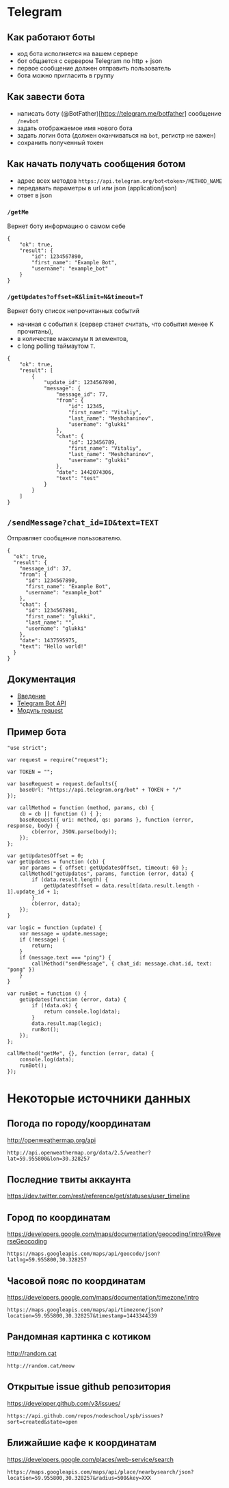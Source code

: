 # Telegram

## Как работают боты
- код бота исполняется на вашем сервере
- бот общается с сервером Telegram по http + json
- первое сообщение должен отправить пользователь
- бота можно пригласить в группу

## Как завести бота
- написать боту (@BotFather)[https://telegram.me/botfather] сообщение `/newbot`
- задать отображаемое имя нового бота
- задать логин бота (должен оканчиваться на `bot`, регистр не важен)
- сохранить полученный токен

## Как начать получать сообщения ботом
- адрес всех методов `https://api.telegram.org/bot<token>/METHOD_NAME`
- передавать параметры в url или json (application/json)
- ответ в json

### `/getMe`
Вернет боту информацию о самом себе
```
{
    "ok": true,
    "result": {
        "id": 1234567890,
        "first_name": "Example Bot",
        "username": "example_bot"
    }
}
```

### `/getUpdates?offset=K&limit=N&timeout=T`
Вернет боту список непрочитанных событий
- начиная с события `K` (сервер станет считать, что события менее K прочитаны),
- в количестве максимум `N` элементов,
- с long polling таймаутом `T`.
```
{
    "ok": true,
    "result": [
        {
            "update_id": 1234567890,
            "message": {
                "message_id": 77,
                "from": {
                    "id": 12345,
                    "first_name": "Vitaliy",
                    "last_name": "Meshchaninov",
                    "username": "glukki"
                },
                "chat": {
                    "id": 123456789,
                    "first_name": "Vitaliy",
                    "last_name": "Meshchaninov",
                    "username": "glukki"
                },
                "date": 1442074306,
                "text": "test"
            }
        }
    ]
}
```

## `/sendMessage?chat_id=ID&text=TEXT`
Отправляет сообщение пользователю.
```
{
  "ok": true,
  "result": {
    "message_id": 37,
    "from": {
      "id": 1234567890,
      "first_name": "Example Bot",
      "username": "example_bot"
    },
    "chat": {
      "id": 1234567891,
      "first_name": "glukki",
      "last_name": "",
      "username": "glukki"
    },
    "date": 1437595975,
    "text": "Hello world!"
  }
}
```

## Документация
- [Введение](https://core.telegram.org/bots)
- [Telegram Bot API](https://core.telegram.org/bots/api)
- [Модуль request](https://www.npmjs.com/package/request)

## Пример бота
```
"use strict";

var request = require("request");

var TOKEN = "";

var baseRequest = request.defaults({
	baseUrl: "https://api.telegram.org/bot" + TOKEN + "/"
});

var callMethod = function (method, params, cb) {
	cb = cb || function () { };
	baseRequest({ uri: method, qs: params }, function (error, response, body) {
		cb(error, JSON.parse(body));
	});
};

var getUpdatesOffset = 0;
var getUpdates = function (cb) {
	var params = { offset: getUpdatesOffset, timeout: 60 };
	callMethod("getUpdates", params, function (error, data) {
		if (data.result.length) {
			getUpdatesOffset = data.result[data.result.length - 1].update_id + 1;
		}
		cb(error, data);
	});
}

var logic = function (update) {
	var message = update.message;
	if (!message) {
		return;
	}
	if (message.text === "ping") {
		callMethod("sendMessage", { chat_id: message.chat.id, text: "pong" })
	}
}

var runBot = function () {
	getUpdates(function (error, data) {
		if (!data.ok) {
			return console.log(data);
		}
		data.result.map(logic);
		runBot();
	});
};

callMethod("getMe", {}, function (error, data) {
	console.log(data);
	runBot();
});
```

# Некоторые источники данных
## Погода по городу/координатам
http://openweathermap.org/api
```
http://api.openweathermap.org/data/2.5/weather?lat=59.955800&lon=30.328257
```

## Последние твиты аккаунта
https://dev.twitter.com/rest/reference/get/statuses/user_timeline

## Город по координатам
https://developers.google.com/maps/documentation/geocoding/intro#ReverseGeocoding
```
https://maps.googleapis.com/maps/api/geocode/json?latlng=59.955800,30.328257
```

## Часовой пояс по координатам
https://developers.google.com/maps/documentation/timezone/intro
```
https://maps.googleapis.com/maps/api/timezone/json?location=59.955800,30.328257&timestamp=1443344339
```

## Рандомная картинка с котиком
http://random.cat
```
http://random.cat/meow
```

## Открытые issue github репозитория
https://developer.github.com/v3/issues/
```
https://api.github.com/repos/nodeschool/spb/issues?sort=created&state=open
```

## Ближайшие кафе к координатам
https://developers.google.com/places/web-service/search
```
https://maps.googleapis.com/maps/api/place/nearbysearch/json?location=59.955800,30.328257&radius=500&key=XXX
```

